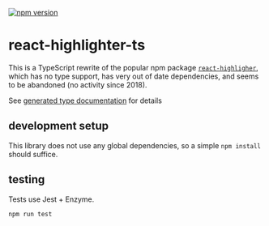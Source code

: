 [![npm version](https://badge.fury.io/js/react-highlighter-ts.svg)](https://badge.fury.io/js/react-highlighter-ts)

# react-highlighter-ts
This is a TypeScript rewrite of the popular npm package
[`react-highligher`](https://github.com/helior/react-highlighter), which has no
type support, has very out of date dependencies, and seems to be abandoned (no
activity since 2018).

See [generated type
documentation](https://chadlavi.github.io/react-highlighter-ts/) for details

## development setup
This library does not use any global dependencies, so a simple `npm install`
should suffice.

## testing

Tests use Jest + Enzyme. 

```sh
npm run test
```